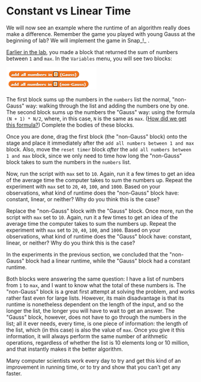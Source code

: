 # Constant vs Linear Time

We will now see an example where the runtime of an algorithm really does make a difference. Remember the game you played with young Gauss at the beginning of lab? We will implement the game in Snap_!_ .

[Earlier in the lab](https://beautyjoy.github.io/bjc-r/cur/programming/loops/sum-things-up.html), you made a block that returned the sum of numbers between `1` and `max`. In the `Variables` menu, you will see two blocks:

![](../.gitbook/assets/image%20%28172%29.png)

The first block sums up the numbers in the `numbers` list the normal, "non-Gauss" way: walking through the list and adding the numbers one by one. The second block sums up the numbers the "Gauss" way: using the formula `(N + 1) * N/2`, where, in this case, `N` is the same as `max`. \([How did we get this formula?](https://beautyjoy.github.io/bjc-r/cur/programming/algorithms/competing-with-young-gauss.html)\) Complete the bodies of these blocks.

Once you are done, drag the first block \(the "non-Gauss" block\) onto the stage and place it immediately after the `add all numbers between 1 and max` block. Also, move the `reset timer` block _after_ the `add all numbers between 1 and max` block, since we only need to time how long the "non-Gauss" block takes to sum the numbers in the `numbers` list.

Now, run the script with `max` set to `10`. Again, run it a few times to get an idea of the average time the computer takes to sum the numbers up. Repeat the experiment with `max` set to `20`, `40`, `100`, and `1000`. Based on your observations, what kind of runtime does the "non-Gauss" block have: constant, linear, or neither? Why do you think this is the case?

Replace the "non-Gauss" block with the "Gauss" block. Once more, run the script with `max` set to `10`. Again, run it a few times to get an idea of the average time the computer takes to sum the numbers up. Repeat the experiment with `max` set to `20`, `40`, `100`, and `1000`. Based on your observations, what kind of runtime does the "Gauss" block have: constant, linear, or neither? Why do you think this is the case?

In the experiments in the previous section, we concluded that the "non-Gauss" block had a linear runtime, while the "Gauss" block had a constant runtime.

Both blocks were answering the same question: I have a list of numbers from `1` to `max`, and I want to know what the total of these numbers is.  The "non-Gauss" block is a great first attempt at solving the problem, and works rather fast even for large lists.  However, its main disadvantage is that its runtime is nonetheless dependent on the length of the input, and so the longer the list, the longer you will have to wait to get an answer.  The "Gauss" block, however, does not have to go through the numbers in the list; all it ever needs, every time, is one piece of information: the length of the list, which \(in this case\) is also the value of `max`.  Once you give it this information, it will always perform the same number of arithmetic operations, regardless of whether the list is 10 elements long or 10 million, and that instantly makes it the better algorithm.

Many computer scientists work every day to try and get this kind of an improvement in running time, or to try and show that you can't get any faster.

